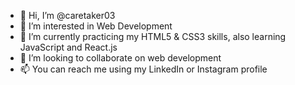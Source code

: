 - 👋 Hi, I’m @caretaker03
- 👀 I’m interested in Web Development
- 🌱 I’m currently practicing my HTML5 & CSS3 skills, also learning JavaScript and React.js
- 💞️ I’m looking to collaborate on web development
- 📫 You can reach me using my LinkedIn or Instagram profile

<!---
caretaker03/caretaker03 is a ✨ special ✨ repository because its `README.md` (this file) appears on your GitHub profile.
You can click the Preview link to take a look at your changes.
--->
